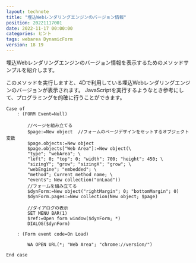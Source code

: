 ```yaml
---
layout: technote
title: "埋込Webレンダリングエンジンのバージョン情報"
position: 20221117001
date: 2022-11-17 00:00:00
categories: ヒント
tags: webarea DynamicForm
version: 18 19
---
```


埋込Webレンダリングエンジンのバージョン情報を表示するためのメソッドサンプルを紹介します。

このメソッドを実行しますと、4Dで利用している埋込Webレンダリングエンジンのバージョンが表示されます。
JavaScriptを実行するようなとき参考にして、プログラミングを的確に行うことができます。

```4d
Case of 
	: (FORM Event=Null)
		
		//ページを組み立てる
		$page:=New object  //フォームのページデザインをセットするオブジェクト変数
		$page.objects:=New object
		$page.objects["Web Area"]:=New object(\
		"type"; "webArea"; \
		"left"; 0; "top"; 0; "width"; 700; "height"; 450; \
		"sizingY"; "grow"; "sizingX"; "grow"; \
		"webEngine"; "embedded"; \
		"method"; Current method name; \
		"events"; New collection("onLoad"))
		//フォームを組み立てる
		$dynForm:=New object("rightMargin"; 0; "bottomMargin"; 0)
		$dynForm.pages:=New collection(New object; $page)
		
		//ダイアログの表示
		SET MENU BAR(1)
		$ref:=Open form window($dynForm; *)
		DIALOG($dynForm)
		
	: (Form event code=On Load)
		
		WA OPEN URL(*; "Web Area"; "chrome://version/")
		
End case 
```

